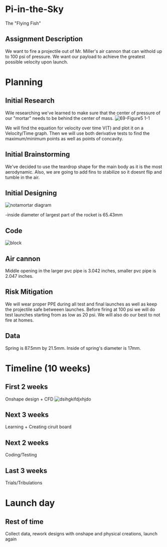 # Pi-in-the-Sky
The "Flying Fish"

## Assignment Description

We want to fire a projectile out of Mr. Miller's air cannon that can withold up to 100 psi of pressure. We want our payload to achieve the greatest possible velocity upon launch.

# Planning

## Initial Research
Wile researching we've learned to make sure that the center of pressure of our "mortar" needs to be behind the center of mass.
![69-Figure5 1-1](https://user-images.githubusercontent.com/71406930/206541266-537109b3-7495-439d-a1c5-15fe138c060b.png)

We will find the equation for velocity over time V(T) and plot it on a Velocity/Time graph. Then we will use both derivative tests to find the maximum/minimum points as well as points of concavity. 


## Initial Brainstorming
We've decided to use the teardrop shape for the main body as it is the most aerodynamic. Also, we are going to add fins to stabilize so it doesnt flip and tumble in the air.



## Initial Designing
![notamortar diagram](https://user-images.githubusercontent.com/71406930/206541329-ee17906f-74d8-41f4-a5e7-0f06507d06c8.PNG)


-inside diameter of largest part of the rocket is 65.43mm 

## Code
![block](https://user-images.githubusercontent.com/71406930/206541149-1e0acf0c-7bb9-4517-93df-484c7a67a0a0.PNG)

## Air cannon

Middle opening in the larger pvc pipe is 3.042 inches, smaller pvc pipe is 2.047 inches. 

## Risk Mitigation

We will wear proper PPE during all test and final launches as well as keep the projectile safe betweeen launches. Before firing at 100 psi we will do test launches starting from as low as 20 psi. We will also do our best to not fire at homes.

## Data

Spring is 87.5mm by 21.5mm. Inside of spring's diameter is 17mm.

# Timeline (10 weeks)

## First 2 weeks

Onshape design + CFD 
![dsihgkifdjxhjdo](https://user-images.githubusercontent.com/71406930/221002344-a0bbbdf1-104b-4804-958c-2ec628ad9803.PNG)

## Next 3 weeks

Learning + Creating ciruit board

## Next 2 weeks 

Coding/Testing

## Last 3 weeks 

Trials/Tribulations

# Launch day

## Rest of time

Collect data, rework designs with onshape and physical creations, launch again
